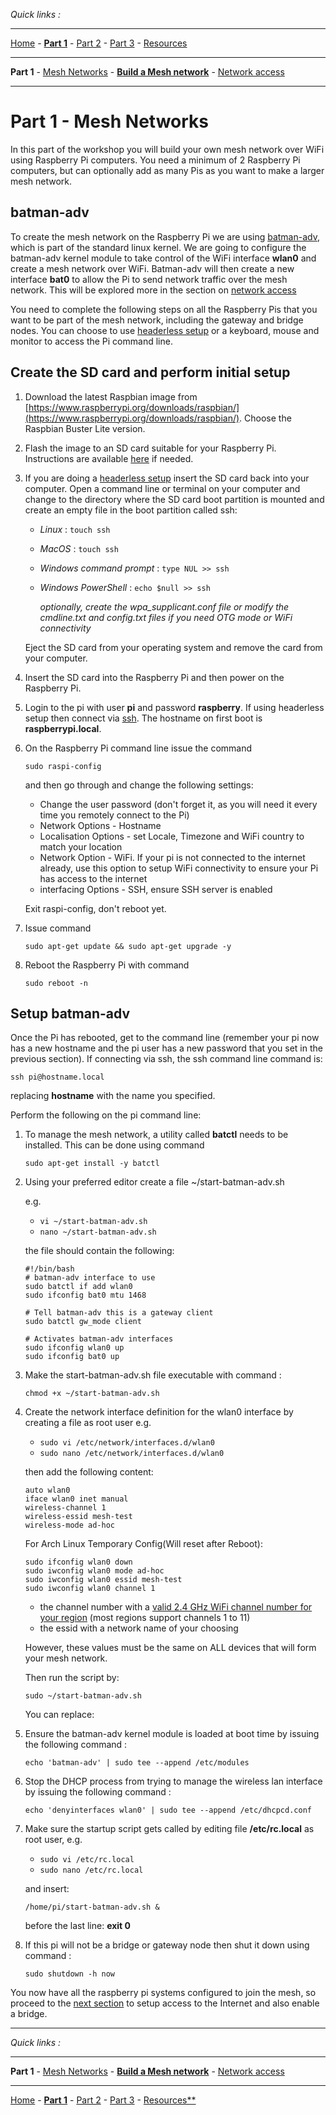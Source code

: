*Quick links :*
***
[Home](/README.md) - [**Part 1**](/part1/README.md) - [Part 2](/part2/README.md) - [Part 3](/part3/README.md) - [Resources](/additionalResources/README.md)
***
**Part 1** - [Mesh Networks](MESH.md) - [**Build a Mesh network**](PIMESH.md) - [Network access](ROUTE.md)
***

# Part 1 - Mesh Networks

In this part of the workshop you will build your own mesh network over WiFi using Raspberry Pi computers.  You need a minimum of 2 Raspberry Pi computers, but can optionally add as many Pis as you want to make a larger mesh network.

## batman-adv

To create the mesh network on the Raspberry Pi we are using [batman-adv](https://www.open-mesh.org/projects/open-mesh/wiki), which is part of the standard linux kernel.  We are going to configure the batman-adv kernel module to take control of the WiFi interface **wlan0** and create a mesh network over WiFi.  Batman-adv will then create a new interface **bat0** to allow the Pi to send network traffic over the mesh network.  This will be explored more in the section on [network access](ROUTE.md)

You need to complete the following steps on all the Raspberry Pis that you want to be part of the mesh network, including the gateway and bridge nodes.  You can choose to use [headerless setup](/additionalResources/HEADERLESS_SETUP.md) or a keyboard, mouse and monitor to access the Pi command line.

## Create the SD card and perform initial setup

1. Download the latest Raspbian image from [https://www.raspberrypi.org/downloads/raspbian/](https://www.raspberrypi.org/downloads/raspbian/).  Choose the Raspbian Buster Lite version.
2. Flash the image to an SD card suitable for your Raspberry Pi.  Instructions are available [here](https://www.raspberrypi.org/documentation/installation/installing-images/README.md) if needed.
3. If you are doing a [headerless setup](/additionalResources/HEADERLESS_SETUP.md) insert the SD card back into your computer.  Open a command line or terminal on your computer and change to the directory where the SD card boot partition is mounted and create an empty file in the boot partition called ssh:
    - *Linux* : ```touch ssh```
    - *MacOS* : ```touch ssh```
    - *Windows command prompt* : ```type NUL >> ssh```
    - *Windows PowerShell* : ```echo $null >> ssh```

        *optionally, create the wpa_supplicant.conf file or modify the cmdline.txt and config.txt files if you need OTG mode or WiFi connectivity*

    Eject the SD card from your operating system and remove the card from your computer.
4. Insert the SD card into the Raspberry Pi and then power on the Raspberry Pi.
5. Login to the pi with user **pi** and password **raspberry**.  If using headerless setup then connect via [ssh](/additionalResources/COMMAND_LINE_ACCESS.md).  The hostname on first boot is **raspberrypi.local**.  
6. On the Raspberry Pi command line issue the command

    ```sudo raspi-config```

    and then go through and change the following settings:
    - Change the user password (don't forget it, as you will need it every time you remotely connect to the Pi)
    - Network Options - Hostname
    - Localisation Options - set Locale, Timezone and WiFi country to match your location
    - Network Option - WiFi.  If your pi is not connected to the internet already, use this option to setup WiFi connectivity to ensure your Pi has access to the internet
    - interfacing Options - SSH, ensure SSH server is enabled

    Exit raspi-config, don't reboot yet.
7. Issue command

    ```sudo apt-get update && sudo apt-get upgrade -y```
8. Reboot the Raspberry Pi with command

    ```sudo reboot -n```

## Setup batman-adv

Once the Pi has rebooted, get to the command line (remember your pi now has a new hostname and the pi user has a new password that you set in the previous section).  If connecting via ssh, the ssh command line command is:

```ssh pi@hostname.local```

replacing **hostname** with the name you specified.

Perform the following on the pi command line:

1. To manage the mesh network, a utility called **batctl** needs to be installed.  This can be done using command

    ```sudo apt-get install -y batctl```

2. Using your preferred editor create a file ~/start-batman-adv.sh

    e.g.
    - ```vi ~/start-batman-adv.sh```
    - ```nano ~/start-batman-adv.sh```

    the file should contain the following:

    ```text
    #!/bin/bash
    # batman-adv interface to use
    sudo batctl if add wlan0
    sudo ifconfig bat0 mtu 1468

    # Tell batman-adv this is a gateway client
    sudo batctl gw_mode client

    # Activates batman-adv interfaces
    sudo ifconfig wlan0 up
    sudo ifconfig bat0 up
    ```

3. Make the start-batman-adv.sh file executable with command :

    ```text
    chmod +x ~/start-batman-adv.sh
    ```

4. Create the network interface definition for the wlan0 interface by creating a file as root user e.g.

    - ```sudo vi /etc/network/interfaces.d/wlan0```
    - ```sudo nano /etc/network/interfaces.d/wlan0```

    then add the following content:

    ```text
    auto wlan0
    iface wlan0 inet manual
    wireless-channel 1
    wireless-essid mesh-test
    wireless-mode ad-hoc
    ```
    For Arch Linux Temporary Config(Will reset after Reboot):
    ````text
    sudo ifconfig wlan0 down
    sudo iwconfig wlan0 mode ad-hoc
    sudo iwconfig wlan0 essid mesh-test
    sudo iwconfig wlan0 channel 1
    ````
    - the channel number with a [valid 2.4 GHz WiFi channel number for your region](https://en.wikipedia.org/wiki/List_of_WLAN_channels) (most regions support channels 1 to 11)
    - the essid with a network name of your choosing

    However, these values must be the same on ALL devices that will form your mesh network.  
    
    Then run the script by:
    ````text
    sudo ~/start-batman-adv.sh
    ````
    You can replace:

5. Ensure the batman-adv kernel module is loaded at boot time by issuing the following command :

    ```text
    echo 'batman-adv' | sudo tee --append /etc/modules
    ```

6. Stop the DHCP process from trying to manage the wireless lan interface by issuing the following command :

    ```text
    echo 'denyinterfaces wlan0' | sudo tee --append /etc/dhcpcd.conf
    ```

7. Make sure the startup script gets called by editing file **/etc/rc.local** as root user, e.g.

    - ```sudo vi /etc/rc.local```
    - ```sudo nano /etc/rc.local```

    and insert:

    ```text
    /home/pi/start-batman-adv.sh &
    ```

    before the last line: **exit 0**
8. If this pi will not be a bridge or gateway node then shut it down using command :

    ```text
    sudo shutdown -h now
    ```

You now have all the raspberry pi systems configured to join the mesh, so proceed to the [next section](ROUTE.md) to setup access to the Internet and also enable a bridge.

***
*Quick links :*
***
**Part 1** - [Mesh Networks](MESH.md) - [**Build a Mesh network**](PIMESH.md) - [Network access](ROUTE.md)
***
[Home](/README.md) - [**Part 1**](/part1/README.md) - [Part 2](/part2/README.md) - [Part 3](/part3/README.md) - [Resources**](/additionalResources/README.md)
